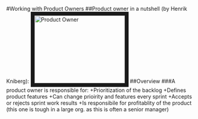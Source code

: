 #Working with Product Owners
##Product owner in a nutshell (by Henrik Kniberg): 
<a href="http://www.youtube.com/watch?feature=player_embedded&v=502ILHjX9EE
" target="_blank"><img src="http://img.youtube.com/vi/502ILHjX9EE/0.jpg" 
alt="Product Owner" width="240" height="180" border="10" /></a> 
##Overview
###A product owner is responsible for:
+Prioritization of the backlog
+Defines product features
+Can change prioirity and features every sprint
+Accepts or rejects sprint work results
+Is responsibile for profitablity of the product (this one is tough in a large org. as this is often a senior manager)
